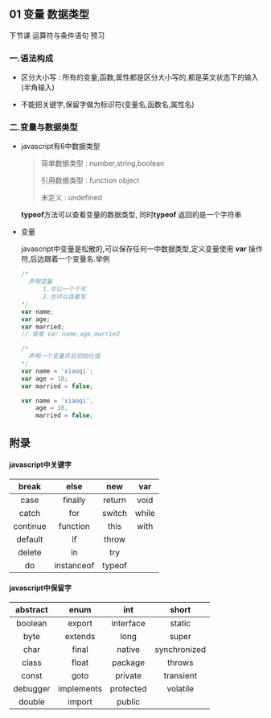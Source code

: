 ## 01 变量 数据类型  



下节课 运算符与条件语句 预习

### 一.语法构成

* 区分大小写 : 所有的变量,函数,属性都是区分大小写的,都是英文状态下的输入(半角输入)

+ 不能把关键字,保留字做为标识符(变量名,函数名,属性名)



### 二.变量与数据类型

* javascript有6中数据类型

  > 简单数据类型 : number,string,boolean
  >
  > 引用数据类型 : function object
  >
  > 未定义 : undefined

   **typeof**方法可以查看变量的数据类型, 同时**typeof** 返回的是一个字符串



* 变量

  javascript中变量是松散的,可以保存任何一中数据类型,定义变量使用 **var** 操作符,后边跟着一个变量名.举例

  ```javascript
  /*
  	声明变量
  		1.可以一个个写 
  		2.也可以连着写
  */
  var name;
  var age;
  var married;
  // 或者 var name,age,married

  /*
  	声明一个变量并且初始化值
  */
  var name = 'xiaoqi';
  var age = 18;
  var married = false;

  var name = 'xiaoqi',
      age = 18,
      married = false;
  ```




## 附录

#### javascript中关键字

|  break   |    else    |  new   |  var  |
| :------: | :--------: | :----: | :---: |
|   case   |  finally   | return | void  |
|  catch   |    for     | switch | while |
| continue |  function  |  this  | with  |
| default  |     if     | throw  |       |
|  delete  |     in     |  try   |       |
|    do    | instanceof | typeof |       |





#### javascript中保留字

| abstract |    enum    |    int    |    short     |
| :------: | :--------: | :-------: | :----------: |
| boolean  |   export   | interface |    static    |
|   byte   |  extends   |   long    |    super     |
|   char   |   final    |  native   | synchronized |
|  class   |   float    |  package  |    throws    |
|  const   |    goto    |  private  |  transient   |
| debugger | implements | protected |   volatile   |
|  double  |   import   |  public   |              |
